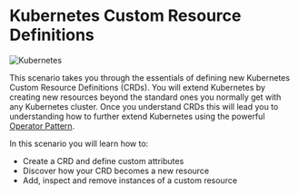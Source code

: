 # Kubernetes Custom Resource Definitions #

![Kubernetes](/javajon/courses/kubernetes-extensibility/crds/assets/kubernetes.png "Kubernetes")

This scenario takes you through the essentials of defining new Kubernetes Custom Resource Definitions (CRDs). You will extend Kubernetes by creating new resources beyond the standard ones you normally get with any Kubernetes cluster. Once you understand CRDs this will lead you to understanding how to further extend Kubernetes using the powerful [Operator Pattern](https://kubernetes.io/docs/concepts/extend-kubernetes/operator/).

In this scenario you will learn how to:

- Create a CRD and define custom attributes
- Discover how your CRD becomes a new resource
- Add, inspect and remove instances of a custom resource
